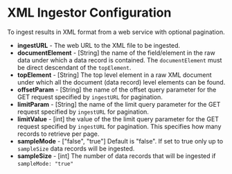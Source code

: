 # XML Ingestor Configuration

To ingest results in XML format from a web service with optional pagination.

* **ingestURL** - The web URL to the XML file to be ingested.
* **documentElement** - \[String\] the name of the field/element in the raw data under which a data record is contained. The `documentElement` must be direct descendant of the `topElement`.
* **topElement** - \[String\] The top level element in a raw XML document under which all the document \(data record\) level elements can be found.
* **offsetParam** - \[String\] the name of the offset query parameter for the GET request specified by `ingestURL` for pagination.
* **limitParam** - \[String\] the name of the limit query parameter for the GET request specified by `ingestURL` for pagination.
* **limitValue** - \[int\] the value of the the limit query parameter for the GET request specified by `ingestURL` for pagination. This specifies how many records to retrieve per page.
* **sampleMode** - \["false", "true"\] Default is "false". If set to true only up to `sampleSize` data records will be ingested.
* **sampleSize** - \[int\] The number of data records that will be ingested if `sampleMode: "true"`
